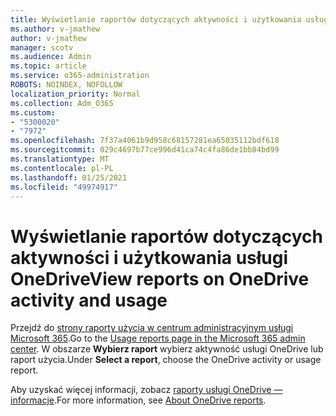 ```yaml
---
title: Wyświetlanie raportów dotyczących aktywności i użytkowania usługi OneDrive
ms.author: v-jmathew
author: v-jmathew
manager: scotv
ms.audience: Admin
ms.topic: article
ms.service: o365-administration
ROBOTS: NOINDEX, NOFOLLOW
localization_priority: Normal
ms.collection: Adm_O365
ms.custom:
- "5300020"
- "7972"
ms.openlocfilehash: 7f37a4061b9d958c68157281ea65035112bdf618
ms.sourcegitcommit: 029c4697b77ce996d41ca74c4fa86de1bb84bd99
ms.translationtype: MT
ms.contentlocale: pl-PL
ms.lasthandoff: 01/25/2021
ms.locfileid: "49974917"
---
```

# <a name="view-reports-on-onedrive-activity-and-usage"></a><span data-ttu-id="6f170-102">Wyświetlanie raportów dotyczących aktywności i użytkowania usługi OneDrive</span><span class="sxs-lookup"><span data-stu-id="6f170-102">View reports on OneDrive activity and usage</span></span>

<span data-ttu-id="6f170-103">Przejdź do [strony raporty użycia w centrum administracyjnym usługi Microsoft 365](https://admin.microsoft.com/AdminPortal/Home).</span><span class="sxs-lookup"><span data-stu-id="6f170-103">Go to the [Usage reports page in the Microsoft 365 admin center](https://admin.microsoft.com/AdminPortal/Home).</span></span> <span data-ttu-id="6f170-104">W obszarze **Wybierz raport** wybierz aktywność usługi OneDrive lub raport użycia.</span><span class="sxs-lookup"><span data-stu-id="6f170-104">Under **Select a report**, choose the OneDrive activity or usage report.</span></span>

<span data-ttu-id="6f170-105">Aby uzyskać więcej informacji, zobacz [raporty usługi OneDrive — informacje](https://go.microsoft.com/fwlink/?linkid=875239).</span><span class="sxs-lookup"><span data-stu-id="6f170-105">For more information, see [About OneDrive reports](https://go.microsoft.com/fwlink/?linkid=875239).</span></span>

